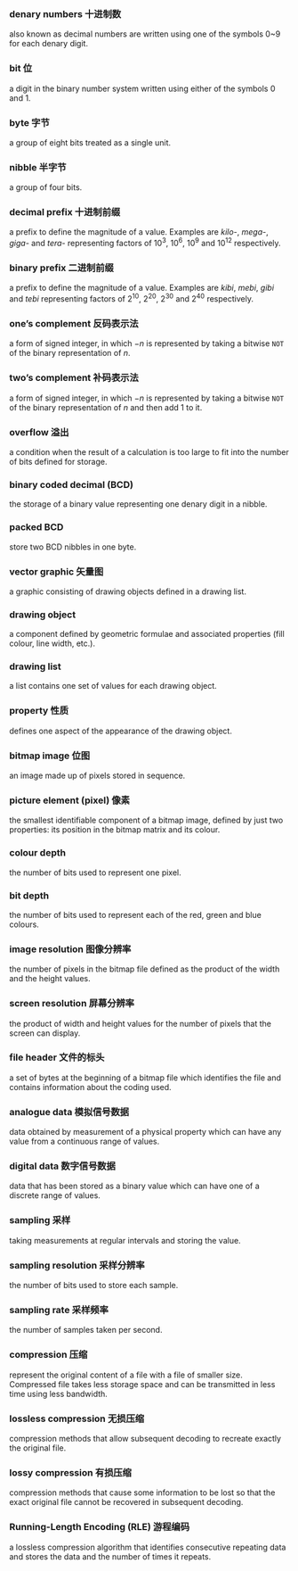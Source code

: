 ### denary numbers 十进制数
also known as decimal numbers are written using one of the symbols 0~9 for 
each denary digit.

### bit 位
a digit in the binary number system written using either of the symbols 0 and 1.

### byte 字节
a group of eight bits treated as a single unit.

### nibble 半字节
a group of four bits.

### decimal prefix 十进制前缀
a prefix to define the magnitude of a value. Examples are *kilo-*, *mega-*, 
*giga-* and *tera-* representing factors of $10^3$, $10^6$, $10^9$ and 
$10^{12}$ respectively.

### binary prefix 二进制前缀
a prefix to define the magnitude of a value. Examples are *kibi*, *mebi*, 
*gibi* and *tebi* representing factors of $2^{10}$, $2^{20}$, $2^{30}$ and 
$2^{40}$ respectively.

### one’s complement 反码表示法
a form of signed integer, in which $-n$ is represented by taking a bitwise 
`NOT` of the binary representation of $n$. 

### two’s complement 补码表示法
a form of signed integer, in which $-n$ is represented by taking a bitwise 
`NOT` of the binary representation of $n$ and then add $1$ to it.

### overflow 溢出
a condition when the result of a calculation is too large to fit into the 
number of bits defined for storage.

### binary coded decimal (BCD) 
the storage of a binary value representing one denary digit in a nibble.

### packed BCD
store two BCD nibbles in one byte.

### vector graphic 矢量图
a graphic consisting of drawing objects defined in a drawing list.

### drawing object
a component defined by geometric formulae and associated properties (fill 
colour, line width, etc.).

### drawing list
a list contains one set of values for each drawing object.

### property 性质
defines one aspect of the appearance of the drawing object.

### bitmap image 位图
an image made up of pixels stored in sequence.

### picture element (pixel) 像素
the smallest identifiable component of a bitmap image, defined by just two 
properties: its position in the bitmap matrix and its colour.

### colour depth
the number of bits used to represent one pixel.

### bit depth
the number of bits used to represent each of the red, green and blue colours.

### image resolution 图像分辨率
the number of pixels in the bitmap file defined as the product of the width and 
the height values.

### screen resolution 屏幕分辨率
the product of width and height values for the number of pixels that the screen 
can display.

### file header 文件的标头
a set of bytes at the beginning of a bitmap file which identifies the file and 
contains information about the coding used.

### analogue data 模拟信号数据
data obtained by measurement of a physical property which can have any value 
from a continuous range of values.

### digital data 数字信号数据
data that has been stored as a binary value which can have one of a discrete 
range of values.

### sampling 采样
taking measurements at regular intervals and storing the value.

### sampling resolution 采样分辨率
the number of bits used to store each sample.

### sampling rate 采样频率
the number of samples taken per second.

### compression 压缩
represent the original content of a file with a file of smaller size.  
Compressed file takes less storage space and can be transmitted in less time 
using less bandwidth.

### lossless compression 无损压缩
compression methods that allow subsequent decoding to recreate exactly the 
original file.

### lossy compression 有损压缩
compression methods that cause some information to be lost so that the exact 
original file cannot be recovered in subsequent decoding.

### Running-Length Encoding (RLE) 游程编码
a lossless compression algorithm that identifies consecutive repeating data 
and stores the data and the number of times it repeats.